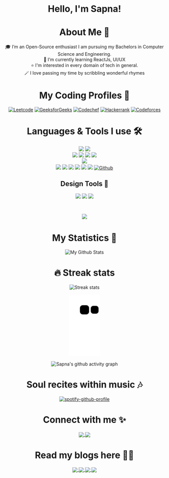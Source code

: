 

## <h1 align="center">Hello, I'm Sapna! </h1>

<h1 align="center"> About Me 🚀</h1>
<div align="center">
🎓 I’m an Open-Source enthusiast I am pursuing my Bachelors in Computer Science and Engineering. <br/>
🌱 I’m currently learning ReactJs, UI/UX<br/>
⭐️ I'm interested in every domain of tech in general.<br/>
🪄 I love passing my time by scribbling wonderful rhymes<br/>
<div/>

# My Coding Profiles 🌟
[![Leetcode](https://img.shields.io/badge/-LeetCode-FFA116?style=for-the-badge&logo=LeetCode&logoColor=black)](https://leetcode.com/dream_aires)
[![GeeksforGeeks](https://img.shields.io/badge/GeeksforGeeks-298D46?style=for-the-badge&logo=geeksforgeeks&logoColor=white)](https://auth.geeksforgeeks.org/user/dre/practice)
[![Codechef](https://img.shields.io/badge/-CodeChef-5B4638?style=for-the-badge&logo=CodeChef&logoColor=white)](https://www.codechef.com/users/dream299)
[![Hackerrank](https://img.shields.io/badge/-Hackerrank-2EC866?style=for-the-badge&logo=HackerRank&logoColor=white)](https://www.hackerrank.com/dream_aires)
[![Codeforces](https://img.shields.io/badge/Codeforces-445f9d?style=for-the-badge&logo=Codeforces&logoColor=white)](https://codeforces.com/profile/dream_aires?f0a28=1)

 # Languages &  Tools I use 🛠

[![](https://img.shields.io/badge/c++%20-%2300599C.svg?&style=for-the-badge&logo=c%2B%2B&logoColor=white)]()
[![](https://img.shields.io/badge/python%20-%2314354C.svg?&style=for-the-badge&logo=python&logoColor=FFD43B)]()<br/>
[![](https://img.shields.io/badge/html5%20-%23E34F26.svg?&style=for-the-badge&logo=html5&logoColor=white)]()
[![](https://img.shields.io/badge/css3%20-%231572B6.svg?&style=for-the-badge&logo=css3&logoColor=white)]()
[![](https://img.shields.io/badge/javascript%20-%23323330.svg?&style=for-the-badge&logo=javascript&logoColor=%23F7DF1E)]()
[![](https://img.shields.io/badge/react%20-%2320232a.svg?&style=for-the-badge&logo=react&logoColor=%2361DAFB)]()<br/>
[![](https://img.shields.io/badge/firebase-ffca28?style=for-the-badge&logo=firebase&logoColor=black)]()<br/>
[![](https://img.shields.io/badge/git%20-%23F05033.svg?&style=for-the-badge&logo=git&logoColor=white)]()
[![](https://img.shields.io/badge/sublime%20text%20-%2320232a.svg?&style=for-the-badge&logo=sublime-text&logoColor=FF9800)]()
[![](http://img.shields.io/badge/-VS%20Code-000000?style=for-the-badge&logo=Visual-studio-code&logoColor=blue)]()
[![](http://img.shields.io/badge/github-000000?style=for-the-badge&logo=github&logoColor=white)]()
[![](https://img.shields.io/badge/CLion-000000?style=for-the-badge&logo=clion&logoColor=white)]()
[![](https://img.shields.io/badge/pycharm-143?style=for-the-badge&logo=pycharm&logoColor=black&color=black&labelColor=green)]()
[![Github](http://img.shields.io/badge/github-000000?style=for-the-badge&logo=github&logoColor=white)](https://github.com/Sapna127)

## Design Tools 🎨 
[![](https://img.shields.io/badge/Figma-F24E1E?style=for-the-badge&logo=figma&logoColor=white)]()
[![](https://img.shields.io/badge/Canva-%2300C4CC.svg?&style=for-the-badge&logo=Canva&logoColor=white)]()
[![](https://img.shields.io/badge/Adobe%20Illustrator-FF9A00?style=for-the-badge&logo=adobe%20illustrator&logoColor=white)]()

<br />
  
<div align="center">
  
<img width="400px" src="https://github-readme-stats.vercel.app/api/top-langs/?username=Sapna127&theme=algolia&border_radius=40%&show_icons=true&hide_border=true"><br/>
</div>  
  
#  My Statistics 👀
  
![My Github Stats](https://github-readme-stats.vercel.app/api?username=Sapna127&theme=algolia&count_private=true&border_radius=10%&show_icons=true&hide_border=true&&show_icons=true&count_private=true&include_all_commits=true)
# 🔥 Streak stats
![Streak stats](https://github-readme-streak-stats.herokuapp.com/?user=Sapna127&theme=algolia&show_icons=true&hide_border=true&border_radius=10%&count_private=true&include_all_commits=true)

 ![snake gif](https://github.com/Sapna127/Sapna127/blob/output/github-contribution-grid-snake.svg)
 
![Sapna's github activity graph](https://activity-graph.herokuapp.com/graph?username=Sapna127&theme=react-dark)


  
#  Soul recites within music 🎶
[![spotify-github-profile](https://spotify-github-profile.vercel.app/api/view?uid=co6g4b9s0qeskuan8mco5sf3p&cover_image=true&theme=novatorem&show_offline=true&bar_color=2c46af&bar_color_cover=false)](https://spotify-github-profile.vercel.app/api/view?uid=co6g4b9s0qeskuan8mco5sf3p&redirect=true)
  
#  Connect with me ✨
<div align="center">  
  <a href="https://www.linkedin.com/in/sapna-kul-84453a215/">
  <img align="center"  width="28px" src="https://raw.githubusercontent.com/rahuldkjain/github-profile-readme-generator/master/src/images/icons/Social/linked-in-alt.svg"  />
</a>
<a href="https://twitter.com/PrincetonDsouz4">
  <img align="center" width="30px" src="https://cdn-icons-png.flaticon.com/128/733/733579.png" />
</a>
 </div>

# Read my blogs here ✍🏻

 <div align="center">
<a href="https://medium.com/@kulsapna2210002">
  <img align="center" width="40px" src="https://user-images.githubusercontent.com/91309280/198827516-50b3358f-86df-49d6-8b1c-8a182716b4d0.png" />
</a>
<a href="https://www.blogger.com/profile/08262086597491702">
  <img align="center" width="40px" src="https://user-images.githubusercontent.com/91309280/198827749-6dda7a25-bf5a-4f00-b8f5-53cfa696dba0.png" />
</a>
<a href="https://www.quora.com/profile/Sapna-296">
  <img align="center" width="40px" src="https://user-images.githubusercontent.com/91309280/198827818-a97757f0-f3fd-4e9f-969d-83ec1fefe791.png" />
</a>
<a href="https://hashnode.com/@dream286">
  <img align="center"  src="https://img.shields.io/badge/Hashnode-2962FF?style=for-the-badge&logo=hashnode&logoColor=white" />
</a>
  </div>
